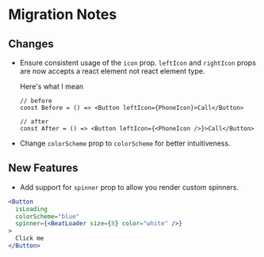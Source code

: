 # Migration Notes

## Changes

- Ensure consistent usage of the `icon` prop. `leftIcon` and `rightIcon` props
  are now accepts a react element not react element type.

  Here's what I mean

  ```tsx
  // before
  const Before = () => <Button leftIcon={PhoneIcon}>Call</Button>

  // after
  const After = () => <Button leftIcon={<PhoneIcon />}>Call</Button>
  ```

- Change `colorScheme` prop to `colorScheme` for better intuitiveness.

## New Features

- Add support for `spinner` prop to allow you render custom spinners.

```jsx
<Button
  isLoading
  colorScheme="blue"
  spinner={<BeatLoader size={8} color="white" />}
>
  Click me
</Button>
```
